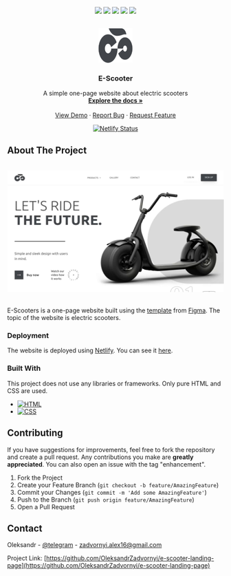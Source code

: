 <!-- PROJECT SHIELDS -->
<p align="center">
  <a href="https://github.com/OleksandrZadvornyi/e-scooter-landing-page/graphs/contributors"><img src="https://img.shields.io/github/contributors/OleksandrZadvornyi/e-scooter-landing-page.svg?style=for-the-badge"></a>
  <a href="https://github.com/OleksandrZadvornyi/e-scooter-landing-page/network/members"><img src="https://img.shields.io/github/forks/OleksandrZadvornyi/e-scooter-landing-page.svg?style=for-the-badge"></a>
  <a href="https://github.com/OleksandrZadvornyi/e-scooter-landing-page/stargazers"><img src="https://img.shields.io/github/stars/OleksandrZadvornyi/e-scooter-landing-page.svg?style=for-the-badge"></a>
  <a href="https://github.com/OleksandrZadvornyi/e-scooter-landing-page/issues"><img src="https://img.shields.io/github/issues/OleksandrZadvornyi/e-scooter-landing-page.svg?style=for-the-badge"></a>
  <a href="https://github.com/OleksandrZadvornyi/e-scooter-landing-page/blob/master/LICENSE"><img src="https://img.shields.io/github/license/OleksandrZadvornyi/e-scooter-landing-page.svg?style=for-the-badge"></a>
</p>


<!-- PROJECT LOGO -->
<br />
<div align="center">
  <a href="https://github.com/OleksandrZadvornyi/e-scooter-landing-page">
    <img src="images/logo.svg" alt="Logo" width="80" height="80">
  </a>

<h3 align="center">E-Scooter</h3>

  <p align="center">
    A simple one-page website about electric scooters
    <br />
    <a href="https://github.com/OleksandrZadvornyi/e-scooter-landing-page"><strong>Explore the docs »</strong></a>
    <br />
    <br />
    <a href="https://github.com/OleksandrZadvornyi/e-scooter-landing-page">View Demo</a>
    ·
    <a href="https://github.com/OleksandrZadvornyi/e-scooter-landing-page/issues">Report Bug</a>
    ·
    <a href="https://github.com/OleksandrZadvornyi/e-scooter-landing-page/issues">Request Feature</a>
  </p>

  [![Netlify Status](https://api.netlify.com/api/v1/badges/932efa56-ed9a-4db9-81d7-ab63cdd4a013/deploy-status)](https://app.netlify.com/sites/e-learn-website/deploys)
</div>


<!-- ABOUT THE PROJECT -->
## About The Project

<div align="center">
  <br/>
  <a href="https://e-scooters.netlify.app/"><img src="website-preview.png" width="750" title="hover text"></a>
  <br/><br/>
</div>

E-Scooters is a one-page website built using the [template](https://www.figma.com/file/M9Icp6hKHqedepSQiiYeGW/E-Scooter-Landing-Page-(Community)?type=design&node-id=0-1&mode=design&t=BovQhjpitQh3Wq1Y-0) from [Figma](https://www.figma.com/). The topic of the website is electric scooters.


### Deployment

The website is deployed using [Netlify](https://www.netlify.com/). You can see it [here](https://e-scooters.netlify.app/).


### Built With

This project does not use any libraries or frameworks. Only pure HTML and CSS are used.

* [![HTML][HTML]][HTML-url]
* [![CSS][CSS]][CSS-url]



<!-- CONTRIBUTING -->
## Contributing

If you have suggestions for improvements, feel free to fork the repository and create a pull request. Any contributions you make are **greatly appreciated**. You can also open an issue with the tag "enhancement".

1. Fork the Project
2. Create your Feature Branch (`git checkout -b feature/AmazingFeature`)
3. Commit your Changes (`git commit -m 'Add some AmazingFeature'`)
4. Push to the Branch (`git push origin feature/AmazingFeature`)
5. Open a Pull Request



<!-- CONTACT -->
## Contact

Oleksandr - [@telegram](https://t.me/oleksandr_zadvornyi) - zadvornyi.alex16@gmail.com

Project Link: [https://github.com/OleksandrZadvornyi/e-scooter-landing-page](https://github.com/OleksandrZadvornyi/e-scooter-landing-page)



<!-- MARKDOWN LINKS & IMAGES -->
<!-- https://www.markdownguide.org/basic-syntax/#reference-style-links -->
[HTML]: https://img.shields.io/badge/HTML-239120?style=for-the-badge&logo=html5&logoColor=white
[HTML-url]: https://developer.mozilla.org/en-US/docs/Web/HTML
[CSS]: https://img.shields.io/badge/CSS-239120?&style=for-the-badge&logo=css3&logoColor=white
[CSS-url]: https://developer.mozilla.org/en-US/docs/Web/CSS
